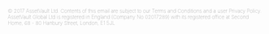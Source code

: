 <div class="footer-para">
<p style="font-size:10px; font-weight:100; color: #666666;">© 2017 AssetVault Ltd. Contents of this email are subject to our Terms and Conditions and a user Privacy Policy. AssetVault Global Ltd is registered in England (Company No 02017289) with its registered office at Second Home, 68 - 80 Hanbury Street, London, E1 5JL</p>
</div>